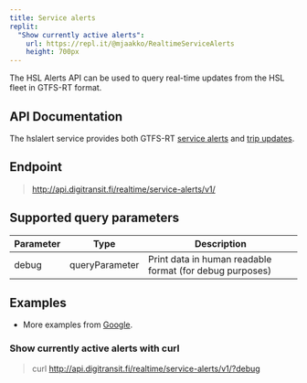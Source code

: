```yaml
---
title: Service alerts
replit:
  "Show currently active alerts":
    url: https://repl.it/@mjaakko/RealtimeServiceAlerts
    height: 700px
---
```


The HSL Alerts API can be used to query real-time updates from the HSL fleet in GTFS-RT format.

## API Documentation
The hslalert service provides both GTFS-RT [service alerts](https://developers.google.com/transit/gtfs-realtime/guides/service-alerts) and [trip updates](https://developers.google.com/transit/gtfs-realtime/guides/trip-updates).

## Endpoint
> http://api.digitransit.fi/realtime/service-alerts/v1/

## Supported query parameters

| Parameter | Type           | Description                                              |
|-----------|----------------|----------------------------------------------------------|
| debug     | queryParameter | Print data in human readable format (for debug purposes) |  

## Examples
* More examples from [Google](https://developers.google.com/transit/gtfs-realtime/examples/code-samples).
 
### Show currently active alerts with curl
> curl http://api.digitransit.fi/realtime/service-alerts/v1/?debug
